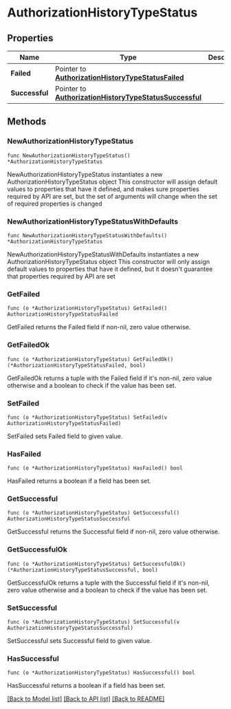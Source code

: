 # AuthorizationHistoryTypeStatus

## Properties

Name | Type | Description | Notes
------------ | ------------- | ------------- | -------------
**Failed** | Pointer to [**AuthorizationHistoryTypeStatusFailed**](AuthorizationHistoryTypeStatusFailed.md) |  | [optional] 
**Successful** | Pointer to [**AuthorizationHistoryTypeStatusSuccessful**](AuthorizationHistoryTypeStatusSuccessful.md) |  | [optional] 

## Methods

### NewAuthorizationHistoryTypeStatus

`func NewAuthorizationHistoryTypeStatus() *AuthorizationHistoryTypeStatus`

NewAuthorizationHistoryTypeStatus instantiates a new AuthorizationHistoryTypeStatus object
This constructor will assign default values to properties that have it defined,
and makes sure properties required by API are set, but the set of arguments
will change when the set of required properties is changed

### NewAuthorizationHistoryTypeStatusWithDefaults

`func NewAuthorizationHistoryTypeStatusWithDefaults() *AuthorizationHistoryTypeStatus`

NewAuthorizationHistoryTypeStatusWithDefaults instantiates a new AuthorizationHistoryTypeStatus object
This constructor will only assign default values to properties that have it defined,
but it doesn't guarantee that properties required by API are set

### GetFailed

`func (o *AuthorizationHistoryTypeStatus) GetFailed() AuthorizationHistoryTypeStatusFailed`

GetFailed returns the Failed field if non-nil, zero value otherwise.

### GetFailedOk

`func (o *AuthorizationHistoryTypeStatus) GetFailedOk() (*AuthorizationHistoryTypeStatusFailed, bool)`

GetFailedOk returns a tuple with the Failed field if it's non-nil, zero value otherwise
and a boolean to check if the value has been set.

### SetFailed

`func (o *AuthorizationHistoryTypeStatus) SetFailed(v AuthorizationHistoryTypeStatusFailed)`

SetFailed sets Failed field to given value.

### HasFailed

`func (o *AuthorizationHistoryTypeStatus) HasFailed() bool`

HasFailed returns a boolean if a field has been set.

### GetSuccessful

`func (o *AuthorizationHistoryTypeStatus) GetSuccessful() AuthorizationHistoryTypeStatusSuccessful`

GetSuccessful returns the Successful field if non-nil, zero value otherwise.

### GetSuccessfulOk

`func (o *AuthorizationHistoryTypeStatus) GetSuccessfulOk() (*AuthorizationHistoryTypeStatusSuccessful, bool)`

GetSuccessfulOk returns a tuple with the Successful field if it's non-nil, zero value otherwise
and a boolean to check if the value has been set.

### SetSuccessful

`func (o *AuthorizationHistoryTypeStatus) SetSuccessful(v AuthorizationHistoryTypeStatusSuccessful)`

SetSuccessful sets Successful field to given value.

### HasSuccessful

`func (o *AuthorizationHistoryTypeStatus) HasSuccessful() bool`

HasSuccessful returns a boolean if a field has been set.


[[Back to Model list]](../README.md#documentation-for-models) [[Back to API list]](../README.md#documentation-for-api-endpoints) [[Back to README]](../README.md)


